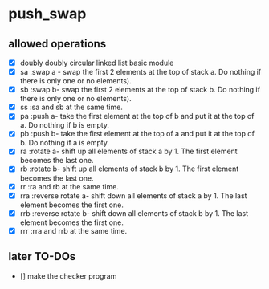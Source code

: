 # push_swap

## allowed operations
- [x] doubly doubly circular linked list basic module
- [x] sa :swap a - swap the first 2 elements at the top of stack a. Do nothing if there is only one or no elements).
- [x] sb :swap b- swap the first 2 elements at the top of stack b. Do nothing if there is only one or no elements).
- [x] ss :sa and sb at the same time.
- [x] pa :push a- take the first element at the top of b and put it at the top of a. Do nothing if b is empty.
- [x] pb :push b- take the first element at the top of a and put it at the top of b. Do nothing if a is empty.
- [x] ra :rotate a- shift up all elements of stack a by 1. The first element becomes the last one.
- [x] rb :rotate b- shift up all elements of stack b by 1. The first element becomes the last one.
- [x] rr :ra and rb at the same time.
- [x] rra :reverse rotate a- shift down all elements of stack a by 1. The last element becomes the first one.
- [x] rrb :reverse rotate b- shift down all elements of stack b by 1. The last element becomes the first one.
- [x] rrr :rra and rrb at the same time.

## later TO-DOs
- [] make the checker program
